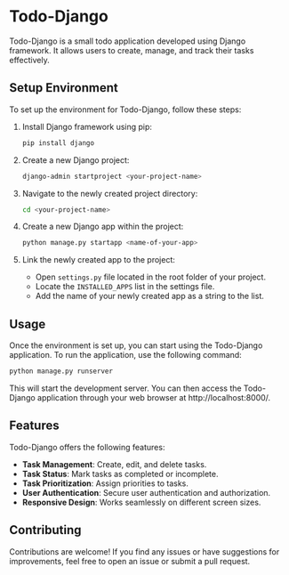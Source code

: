 # Todo-Django

Todo-Django is a small todo application developed using Django framework. It allows users to create, manage, and track their tasks effectively.

## Setup Environment

To set up the environment for Todo-Django, follow these steps:

1. Install Django framework using pip:
    ```bash
    pip install django
    ```

2. Create a new Django project:
    ```bash
    django-admin startproject <your-project-name>
    ```

3. Navigate to the newly created project directory:
    ```bash
    cd <your-project-name>
    ```

4. Create a new Django app within the project:
    ```bash
    python manage.py startapp <name-of-your-app>
    ```

5. Link the newly created app to the project:
    - Open `settings.py` file located in the root folder of your project.
    - Locate the `INSTALLED_APPS` list in the settings file.
    - Add the name of your newly created app as a string to the list.

## Usage

Once the environment is set up, you can start using the Todo-Django application. To run the application, use the following command:

```bash
python manage.py runserver
```

This will start the development server. You can then access the Todo-Django application through your web browser at http://localhost:8000/.

## Features

Todo-Django offers the following features:

- **Task Management**: Create, edit, and delete tasks.
- **Task Status**: Mark tasks as completed or incomplete.
- **Task Prioritization**: Assign priorities to tasks.
- **User Authentication**: Secure user authentication and authorization.
- **Responsive Design**: Works seamlessly on different screen sizes.

## Contributing
Contributions are welcome! If you find any issues or have suggestions for improvements, feel free to open an issue or submit a pull request.
